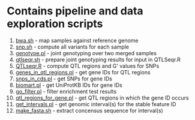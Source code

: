 # Contains pipeline and data exploration scripts

1. [bwa.sh](bwa.sh) - map samples against reference genome
2. [snp.sh](snp.sh) - compute all variants for each sample
3. [genotype.pl](genotype.pl) - joint genotyping over two merged samples
4. [qtlseqr.sh](qtlseqr.sh) - prepare joint genotyping results for input in QTLSeqr.R
5. [QTLseqr.R](QTLseqr.R) - compute QTL regions and G' values for SNPs
6. [genes_in_qtl_regions.pl](genes_in_qtl_regions.pl) - get gene IDs for QTL regions
7. [snps_in_cds.pl](snps_in_cds.pl) - get SNPs for gene IDs
8. [biomart.pl](biomart.pl) - get UniProtKB IDs for gene IDs
9. [go_filter.pl](go_filter.pl) - filter enrichment test results
10. [qtl_regions_for_gene.pl](qtl_regions_for_gene.pl) - get QTL regions in which the gene ID occurs
11. [get_intervals.pl](get_intervals.pl) - get genomic interval(s) for the stable feature ID
12. [make_fasta.sh](make_fasta.sh) - extract concensus sequence for interval(s)
